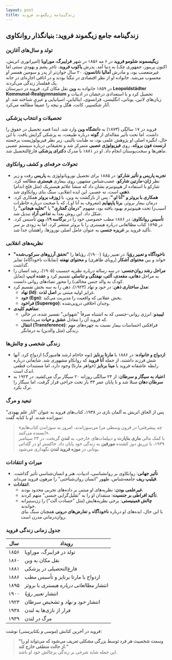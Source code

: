 ```yaml
---
layout: post
title: زندگینامه زیگموند فروید
---
```


## زندگینامه جامع زیگموند فروید: بنیانگذار روانکاوی

### تولد و سال‌های آغازین
**زیگیسموند شلومو فروید** در ۶ مه ۱۸۵۶ در شهر **فرایبرگ، موراویا** (امپراتوری اتریش، اکنون پریبور، جمهوری چک) به دنیا آمد. پدرش **یاکوب فروید**، تاجر پشم و یهودیِ سنتی اما غیرمتعصب بود، و مادرش **آمالیا ناتانسون**، ۲۰ سال جوان‌تر از پدر و سومین همسر او محسوب می‌شد. خانواده او از نظر اقتصادی در تنگنا بودند و در اتاقی اجاره‌ای در خانه یک قفلساز زندگی می‌کردند.  
در ۱۸۵۹ خانواده به **وین** نقل مکان کرد. فروید در دبیرستان **Leopoldstädter Kommunal-Realgymnasium** تحصیل کرد و با استعدادی درخشان در ادبیات و زبان‌های لاتین، یونانی، انگلیسی، فرانسوی، ایتالیایی، اسپانیایی و عبری شناخته شد. او آثار شکسپیر، کانت، هگل و نیچه را عمیقاً مطالعه می‌کرد.

### تحصیلات و انتخاب پزشکی
فروید در ۱۷ سالگی (۱۸۷۳) به **دانشگاه وین** وارد شد. ابتدا قصد تحصیل در حقوق را داشت، اما تحت تأثیر مقاله‌ای از **گوته** درباره طبیعت، به پزشکی گرایش یافت. با این حال، انگیزه اصلی او پژوهش علمی بود، نه طبابت بالینی. زیر نظر فیزیولوژیست برجسته **ارنست فون بروکه**، روی **فیزیولوژی عصبی** متمرکز شد و تحقیقاتی درباره سیستم عصبی ماهی‌ها و سخت‌پوستان انجام داد. او در ۱۸۸۱ با مدرک **دکترای پزشکی** فارغ‌التحصیل شد.

### تحولات حرفه‌ای و کشف روانکاوی
- **تجربه پاریس و تأثیر شارکو**: در ۱۸۸۵ برای تحصیل نوروپاتولوژی به **پاریس** رفت و زیر نظر **ژان-مارتین شارکو**، عصب‌شناس مشهور، روی بیماری **هیستری** مطالعه کرد. شارکو با استفاده از هیپنوتیزم نشان داد که منشأ علائم هیستریک (مثل فلج اندام) **ذهنی** است، نه عصبی. این ایده انقلابی، سنگ بنای روانکاوی شد.  
- **همکاری با بروئر و "آنا او."**: پس از بازگشت به وین، با **ژوزف بروئر** همکاری کرد. درمان بیمار بروئر، **برتا پاپنهایم** (معروف به آنا او.)، که با صحبت درباره خاطرات آسیب‌زا تحت هیپنوتیزم بهبود یافته بود، مفهوم **"درمان گفتاری"** یا **"تخلیه هیجانی"** را شکل داد. این روش بعداً به **تداعی آزاد** تبدیل شد.  
- **تأسیس روانکاوی**: در ۱۸۸۶ مطب خصوصی خود را در **برگاسه ۱۹، وین** تأسیس کرد. در ۱۸۹۵ کتاب *مطالعاتی درباره هیستری* را با بروئر منتشر کرد، اما به زودی بر سر تأکید فروید بر **غریزه جنسی** به عنوان عامل اصلی نوروزها، راهشان جدا شد.

### نظریه‌های انقلابی
- **ناخودآگاه و تعبیر رؤیا**: در *تعبیر رؤیا* (۱۹۰۰)، رؤیاها را **"تحقق آرزوهای سرکوب‌شده"** خواند و بین **محتوای آشکار** (رویای ظاهری) و **محتوای نهفته** (تمایلات ناخودآگاه) تمایز گذاشت.  
- **مراحل رشد روان‌جنسی**: در *سه رساله درباره نظریه جنسیت* (۱۹۰۵)، رشد انسان را به مراحل **دهانی، مقعدی، آلتی، نهفتگی و تناسلی** تقسیم کرد و **عقده ادیپ** (تمایل کودک به والد جنس مخالف) را محور تضادهای روانی دانست.  
- **مدل ساختاری ذهن**: در *خود و نهاد* (۱۹۲۳)، ذهن را به سه بخش تقسیم کرد:  
  - **نهاد (Id)**: غرایز اولیه مبتنی بر **اصل لذت**.  
  - **خود (Ego)**: بخش عقلانی که واقعیت را مدیریت می‌کند.  
  - **فراخود (Superego)**: وجدان اخلاقی درونی‌شده.  
- **مفاهیم کلیدی**:  
  - **لیبیدو**: انرژی روانی-جنسی که به اشتباه صرفاً "شهوانی" تفسیر شده، در حالی که فروید آن را معادل **عشق و حیات** می‌دانست.  
  - **انتقال (Transference)**: فرافکنی احساسات بیمار نسبت به چهره‌های مهم زندگی (مثل والدین) به درمانگر.  

### زندگی شخصی و چالش‌ها
- **ازدواج و خانواده**: در ۱۸۸۶ با **مارتا برنایز** (نوه خاخام ارشد هامبورگ) ازدواج کرد. آنها شش فرزند داشتند، از جمله **آنا فروید** که روانکاو مشهوری شد. شایعاتی درباره رابطه عاشقانه فروید با **مینا برنایز** (خواهر مارتا) وجود دارد، اما مستندات قطعی اندک است.  
- **اعتیاد به سیگار و سرطان**: از ۲۴ سالگی روزانه ۲۰ سیگار برگ می‌کشید. در ۱۹۲۳ به **سرطان دهان** مبتلا شد و تا پایان عمر ۳۳ بار تحت جراحی قرار گرفت، اما سیگار را ترک نکرد.  

### تبعید و مرگ
پس از الحاق اتریش به آلمان نازی در ۱۹۳۸، کتاب‌های فروید به عنوان "آثار علم یهودی" سوزانده شدند. او با کنایه گفت:  
> «چه پیشرفتی! در قرون وسطی مرا می‌سوزاندند، امروز به سوزاندن کتاب‌هایم بسنده می‌کنند!».  
با کمک مالی **ماری بناپارت** و دیپلمات‌های خارجی، به **لندن** گریخت. در ۲۳ سپتامبر ۱۹۳۹، با تزریق دوز کشنده **مورفین** به زندگی خود پایان داد. خاکستر او در گلدانی یونانی در **موزه فروید لندن** نگهداری می‌شود.  

### میراث و انتقادات
- **تأثیر جهانی**: روانکاوی بر روانشناسی، ادبیات، هنر و انسان‌شناسی تأثیر گذاشت. **فیلیپ ریف** جامعه‌شناس، ظهور "انسان روان‌شناختی" را مرهون فروید می‌داند.  
- **انتقادات**:  
  - **غیرعلمی بودن**: نظریه‌های او مبتنی بر داده‌های تجربی محدود بودند.  
  - **تأکید افراطی بر جنسیت**: منتقدان او را به "تقلیل‌گرایی جنسی" متهم کردند.  
  - **چالش فمینیستی**: برخی نظریه‌هایش (مثل "حسادت آلت") را زن‌ستیزانه خواندند.  
با این حال، ایده‌های او درباره **ناخودآگاه** و **تعارض‌های درونی** همچنان سنگ بنای روان‌درمانی مدرن است.  

### جدول زمانی زندگی فروید
| سال | رویداد |  
|-----|---------|  
| ۱۸۵۶ | تولد در فرایبرگ، موراویا |  
| ۱۸۶۰ | نقل مکان به وین |  
| ۱۸۸۱ | فارغ‌التحصیلی در پزشکی |  
| ۱۸۸۶ | ازدواج با مارتا برنایز و تأسیس مطب |  
| ۱۸۹۵ | انتشار *مطالعاتی درباره هیستری* با بروئر |  
| ۱۹۰۰ | انتشار *تعبیر رؤیا* |  
| ۱۹۲۳ | انتشار *خود و نهاد* و تشخیص سرطان |  
| ۱۹۳۸ | فرار از نازی‌ها به لندن |  
| ۱۹۳۹ | مرگ در لندن |  

فروید در آخرین کتابش (*موسی و یکتاپرستی*) نوشت:  
> **"وسعت شخصیت هر فرد توسط بزرگی مشکلی تعریف می‌شود که می‌تواند او را از حالت منطقی خارج کند."**  
این جمله شاید شرحی بر زندگی پرچالش خود او باشد.
